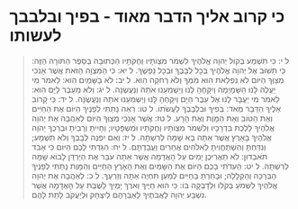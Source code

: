 # כי קרוב אליך הדבר מאוד - בפיך ובלבבך לעשותו

> ל י: כִּי תִשְׁמַע בְּקוֹל יְהוָה אֱלֹהֶיךָ לִשְׁמֹר מִצְוֹתָיו וְחֻקֹּתָיו הַכְּתוּבָה בְּסֵפֶר הַתּוֹרָה הַזֶּה:  כִּי תָשׁוּב אֶל יְהוָה אֱלֹהֶיךָ בְּכָל לְבָבְךָ וּבְכָל נַפְשֶׁךָ.
> ל יא: כִּי הַמִּצְוָה הַזֹּאת אֲשֶׁר אָנֹכִי מְצַוְּךָ הַיּוֹם לֹא נִפְלֵאת הִוא מִמְּךָ וְלֹא רְחֹקָה הִוא.
> ל יב: לֹא בַשָּׁמַיִם הִוא:  לֵאמֹר מִי יַעֲלֶה לָּנוּ הַשָּׁמַיְמָה וְיִקָּחֶהָ לָּנוּ וְיַשְׁמִעֵנוּ אֹתָהּ וְנַעֲשֶׂנָּה.
> ל יג: וְלֹא מֵעֵבֶר לַיָּם הִוא:  לֵאמֹר מִי יַעֲבָר לָנוּ אֶל עֵבֶר הַיָּם וְיִקָּחֶהָ לָּנוּ וְיַשְׁמִעֵנוּ אֹתָהּ וְנַעֲשֶׂנָּה.
> ל יד: כִּי קָרוֹב אֵלֶיךָ הַדָּבָר מְאֹד:  בְּפִיךָ וּבִלְבָבְךָ לַעֲשֹׂתוֹ.
> ל טו: רְאֵה נָתַתִּי לְפָנֶיךָ הַיּוֹם אֶת הַחַיִּים וְאֶת הַטּוֹב וְאֶת הַמָּוֶת וְאֶת הָרָע.
> ל טז: אֲשֶׁר אָנֹכִי מְצַוְּךָ הַיּוֹם לְאַהֲבָה אֶת יְהוָה אֱלֹהֶיךָ לָלֶכֶת בִּדְרָכָיו וְלִשְׁמֹר מִצְוֹתָיו וְחֻקֹּתָיו וּמִשְׁפָּטָיו; וְחָיִיתָ וְרָבִיתָ וּבֵרַכְךָ יְהוָה אֱלֹהֶיךָ בָּאָרֶץ אֲשֶׁר אַתָּה בָא שָׁמָּה לְרִשְׁתָּהּ.
> ל יז: וְאִם יִפְנֶה לְבָבְךָ וְלֹא תִשְׁמָע; וְנִדַּחְתָּ וְהִשְׁתַּחֲוִיתָ לֵאלֹהִים אֲחֵרִים וַעֲבַדְתָּם.
> ל יח: הִגַּדְתִּי לָכֶם הַיּוֹם כִּי אָבֹד תֹּאבֵדוּן:  לֹא תַאֲרִיכֻן יָמִים עַל הָאֲדָמָה אֲשֶׁר אַתָּה עֹבֵר אֶת הַיַּרְדֵּן לָבוֹא שָׁמָּה לְרִשְׁתָּהּ.
> ל יט: הַעִדֹתִי בָכֶם הַיּוֹם אֶת הַשָּׁמַיִם וְאֶת הָאָרֶץ הַחַיִּים וְהַמָּוֶת נָתַתִּי לְפָנֶיךָ הַבְּרָכָה וְהַקְּלָלָה; וּבָחַרְתָּ בַּחַיִּים לְמַעַן תִּחְיֶה אַתָּה וְזַרְעֶךָ.
> ל כ: לְאַהֲבָה אֶת יְהוָה אֱלֹהֶיךָ לִשְׁמֹעַ בְּקֹלוֹ וּלְדָבְקָה בוֹ:  כִּי הוּא חַיֶּיךָ וְאֹרֶךְ יָמֶיךָ לָשֶׁבֶת עַל הָאֲדָמָה אֲשֶׁר נִשְׁבַּע יְהוָה לַאֲבֹתֶיךָ לְאַבְרָהָם לְיִצְחָק וּלְיַעֲקֹב לָתֵת לָהֶם.
 

